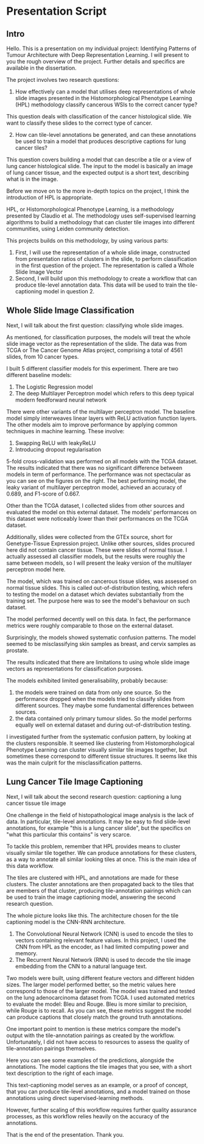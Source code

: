 # Presentation Script

## Intro

Hello. This is a presentation on my individual project: Identifying Patterns of Tumour
Architecture with Deep Representation Learning. I will present to you the rough overview of the project.
Further details and specifics are available in the dissertation.

The project involves two research questions:

1. How effectively can a model that utilises deep representations of whole slide images presented in the Histomorphological Phenotype Learning (HPL) methodology classify cancerous WSIs to the correct cancer type?

This question deals with classification of the cancer histological slide. We want to classify these slides to the correct type of cancer.

2. How can tile-level annotations be generated, and can these annotations be used to train a model that produces descriptive captions for lung cancer tiles?

This question covers building a model that can describe a tile or a view of lung cancer histological slide. The
input to the model is basically an image of lung cancer tissue, and the expected output is a short text, describing what is in the image.

Before we move on to the more in-depth topics on the project, I think the introduction of HPL is appropriate.

HPL, or Histomorphological Phenotype Learning, is a methodology presented by Claudio et al. The methodology uses self-supervised
learning algorithms to build a methodology that can cluster tile images into different communities, using Leiden community detection.

This projects builds on this methodology, by using various parts:
1. First, I will use the representation of a whole slide image, constructed from presentation ratios of clusters in the
slide, to perform classification in the first question of the project. The representation is called a Whole Slide Image Vector
2. Second, I will build upon this methodology to create a workflow that can produce tile-level annotation data. This
data will be used to train the tile-captioning model in question 2.


## Whole Slide Image Classification

Next, I will talk about the first question: classifying whole slide images.

As mentioned, for classification purposes, the models will treat the whole slide image vector as the representation of the slide.
The data was from TCGA or The Cancer Genome Atlas project, comprising a total of 4561 slides, from 10 cancer types.

I built 5 different classifier models for this experiment. There are two different baseline models:
1. The Logistic Regression model
2. The deep Multilayer Perceptron model which refers to this deep typical modern feedforward neural network

There were other variants of the multilayer perceptron model. The baseline model simply interweaves linear layers with ReLU
activation function layers. The other models aim to improve performance by applying common techniques in machine learning. These involve:
1. Swapping ReLU with leakyReLU
2. Introducing dropout regularisation

5-fold cross-validation was performed on all models with the TCGA dataset. The results indicated that there was no significant difference between models in term of performance.
The performance was not spectacular as you can see on the figures on the right. The best performing model, the leaky variant of
multilayer perceptron model, achieved an accuracy of 0.689, and F1-score of 0.667.

Other than the TCGA dataset, I collected slides from other sources and evaluated the model on this external dataset.
The models' performances on this dataset were noticeably lower than their performances on the TCGA dataset.

Additionally, slides were collected from the GTEx source, short for Genetype-Tissue Expression project. Unlike other sources,
slides procured here did not contain cancer tissue. These were slides of normal tissue. I actually assessed all classifier models,
but the results were roughly the same between models, so I will present the leaky version of the multilayer perceptron model here.

The model, which was trained on cancerous tissue slides, was assessed on normal tissue slides. This is called
out-of-distribution testing, which refers to testing the model on a dataset which deviates substantially from the training set.
The purpose here was to see the model's behaviour on such dataset.

The model performed decently well on this data. In fact, the performance metrics were roughly comparable to those 
on the external dataset. 

Surprisingly, the models showed systematic confusion patterns. The model seemed to be misclassifying skin samples as breast, and
cervix samples as prostate.

The results indicated that there are limitations to using whole slide image vectors as representations for classification purposes.

The models exhibited limited generalisability, probably because:
1. the models were trained on data from only one source. So the performance dropped when the models tried to classify
slides from different sources. They maybe some fundamental differences between sources.
2. the data contained only primary tumour slides. So the model performs equally well on external dataset and during out-of-distribution testing.

I investigated further from the systematic confusion pattern, by looking at the clusters responsible. It seemed like clustering
from Histomorphological Phenotype Learning can cluster visually similar tile images together, but sometimes these correspond to different tissue structures.
It seems like this was the main culprit for the misclassification patterns.

## Lung Cancer Tile Image Captioning
Next, I will talk about the second research question: captioning a lung cancer tissue tile image

One challenge in the field of histopathological image analysis is the lack of data. In particular, tile-level annotations.
It may be easy to find slide-level annotations, for example "this is a lung cancer slide", but the specifics on "what this particular
this contains" is very scarce.

To tackle this problem, remember that HPL provides means to cluster visually similar tile together. We can produce
annotations for these clusters, as a way to annotate all similar looking tiles at once. This is the main idea
of this data workflow.

The tiles are clustered with HPL, and annotations are made for these clusters. The cluster annotations are then propagated back
to the tiles that are members of that cluster, producing tile-annotation pairings which can be used to train the image captioning model, answering 
the second research question.

The whole picture looks like this. The architecture chosen for the tile captioning model is the CNN-RNN architecture.
1. The Convolutional Neural Network (CNN) is used to encode the tiles to vectors containing relevant feature values.
In this project, I used the CNN from HPL as the encoder, as I had limited computing power and memory.
2. The Recurrent Neural Network (RNN) is used to decode the tile image embedding from the CNN to a natural language text.

Two models were built, using different feature vectors and different hidden sizes. The larger model performed better, so 
the metric values here correspond to those of the larger model. The model was trained and tested on the lung adenocarcinoma dataset from TCGA. I used 
automated metrics to evaluate the model: Bleu and Rouge. Bleu is more similar to precision, while Rouge is to recall. As you
can see, these metrics suggest the model can produce captions that closely match the ground truth annotations.

One important point to mention is these metrics compare the model's output with the tile-annotation pairings as created by the workflow.
Unfortunately, I did not have access to resources to assess the quality of tile-annotation pairings themselves.

Here you can see some examples of the predictions, alongside the annotations. The model captions the tile images that you see,
with a short text description to the right of each image.

This text-captioning model serves as an example, or a proof of concept, that you can produce tile-level annotations, and a model
trained on those annotations using direct supervised-learning methods.

However, further scaling of this workflow requires further quality assurance processes, as this workflow relies heavily on the accuracy
of the annotations.

That is the end of the presentation. Thank you.